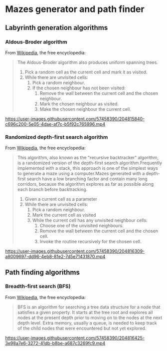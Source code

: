 # Mazes generator and path finder 

## **Labyrinth generation algorithms**
### **Aldous-Broder algorithm**
From [Wikipedia](https://en.wikipedia.org/wiki/Maze_generation_algorithm#Aldous-Broder_algorithm), the free encyclopedia:
>The Aldous-Broder algorithm also produces uniform spanning trees.
>1. Pick a random cell as the current cell and mark it as visited.
>2. While there are unvisited cells:
>       1. Pick a random neighbour.
>       2. If the chosen neighbour has not been visited:
>             1. Remove the wall between the current cell and the chosen neighbour.
>             2. Mark the chosen neighbour as visited.
>             3. Make the chosen neighbour the current cell.

https://user-images.githubusercontent.com/57458390/204815840-c696c200-5e05-4dae-af7c-b5f92c765996.mp4

### **Randomized depth-first search algorithm**
From [Wikipedia](https://en.wikipedia.org/wiki/Maze_generation_algorithm#Recursive_implementation), the free encyclopedia:
>This algorithm, also known as the "recursive backtracker" algorithm, is a randomized version of the depth-first search algorithm.Frequently implemented with a stack, this approach is one of the simplest ways to generate a maze using a computer.Mazes generated with a depth-first search have a low branching factor and contain many long corridors, because the algorithm explores as far as possible along each branch before backtracking.
>1. Given a current cell as a parameter
>2. While there are unvisited cells:
>       1. Pick a random neighbour.
>       2. Mark the current cell as visited
>       3. While the current cell has any unvisited neighbour cells:
>             1. Choose one of the unvisited neighbours.
>             2. Remove the wall between the current cell and the chosen cell.
>             3. Invoke the routine recursively for the chosen cell.

https://user-images.githubusercontent.com/57458390/204816309-a8009697-dd96-4eb8-81e2-7d5e71431870.mp4

## **Path finding algorithms**

### **Breadth-first search (BFS)**
From [Wikipedia](https://en.wikipedia.org/wiki/Breadth-first_search), the free encyclopedia:
>BFS is an algorithm for searching a tree data structure for a node that satisfies a given property. It starts at the tree root and explores all nodes at the present depth prior to moving on to the nodes at the next depth level. Extra memory, usually a queue, is needed to keep track of the child nodes that were encountered but not yet explored.

https://user-images.githubusercontent.com/57458390/204816425-3e98a7e6-3272-41db-b8be-a687c3269fc9.mp4
